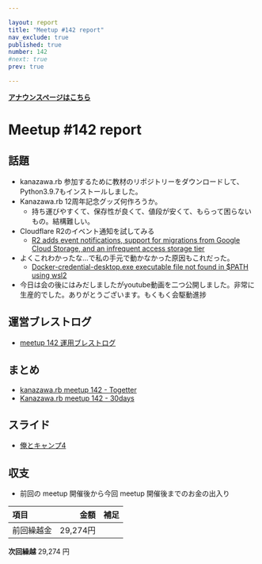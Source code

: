 ```yaml
---

layout: report
title: "Meetup #142 report"
nav_exclude: true
published: true
number: 142
#next: true
prev: true

---
```


<div style="text-align: left;"><a href="/142"><strong>アナウンスページはこちら</strong></a></div>

# Meetup #142 report

## 話題

* kanazawa.rb 参加するために教材のリポジトリーをダウンロードして、Python3.9.7もインストールしました。
* Kanazawa.rb 12周年記念グッズ何作ろうか。
  + 持ち運びやすくて、保存性が良くて、値段が安くて、もらって困らないもの。結構難しい。
* Cloudflare R2のイベント通知を試してみる
  + [R2 adds event notifications, support for migrations from Google Cloud Storage, and an infrequent access storage tier](https://blog.cloudflare.com/r2-events-gcs-migration-infrequent-access)
* よくこれわかったな…で私の手元で動かなかった原因もこれだった。
  + [Docker-credential-desktop.exe executable file not found in $PATH using wsl2](https://forums.docker.com/t/docker-credential-desktop-exe-executable-file-not-found-in-path-using-wsl2/100225)
* 今日は会の後にはみだしましたがyoutube動画を二つ公開しました。非常に生産的でした。ありがとうございます。もくもく会駆動進捗

## 運営ブレストログ

* [meetup 142 運用ブレストログ](https://github.com/kanazawarb/meetup/wiki/meetup-142-%E9%81%8B%E7%94%A8%E3%83%96%E3%83%AC%E3%82%B9%E3%83%88%E3%83%AD%E3%82%B0)

## まとめ

* [kanazawa.rb meetup 142 - Togetter](https://togetter.com/li/2386659)
* [Kanazawa.rb meetup 142 - 30days](https://30d.jp/kzrb/130)

## スライド

* [俺とキャンプ4](https://speakerdeck.com/sat/an-tokiyanpu4)

## 収支

* 前回の meetup 開催後から今回 meetup 開催後までのお金の出入り

|項目                           |金額         |補足                                               |
|:------------------------------|------------:|:--------------------------------------------------|
| 前回繰越金                    |       29,274円 |                                                   |

**次回繰越**  29,274 円

